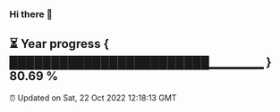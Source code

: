 ### Hi there 👋
⏳ Year progress { ████████████████████████▁▁▁▁▁▁ } 80.69 %
---
⏰ Updated on Sat, 22 Oct 2022 12:18:13 GMT

